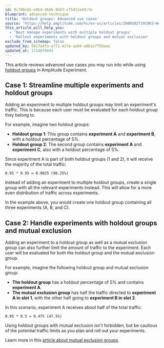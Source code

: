 ```yaml
---
id: 9c708cb5-e9b4-464b-9d43-cf5411e43cfe
blueprint: advanced-technique
title: 'Holdout groups: Advanced use cases'
source: 'https://help.amplitude.com/hc/en-us/articles/20085827191963-Holdout-groups-Advanced-use-cases'
this_article_will_help_you:
  - 'Best manage experiments with multiple holdout groups'
  - 'Rollout experiments with holdout groups and mutual exclusion'
exclude_from_sitemap: false
updated_by: 5817a4fa-a771-417a-aa94-a0b1e7f55eae
updated_at: 1714079443
---
```

This article reviews advanced use cases you may run into while using [holdout groups](/docs/feature-experiment/advanced-techniques/holdout-groups-exclude-users) in Amplitude Experiment. 

## Case 1: Streamline multiple experiments and holdout groups

Adding an experiment to multiple holdout groups may limit an experiment's traffic. This is because each user must be evaluated for each holdout group they belong to.

For example, imagine two holdout groups: 

* **Holdout group 1**: This group contains **experiment A** and **experiment B**, with a holdout percentage of 5%.
* **Holdout group 2**: The second group contains **experiment A** and **experiment C**, also with a holdout percentage of 5%.

Since experiment A is part of both holdout groups (1 and 2), it will receive the majority of the total traffic: 

`0.95 * 0.95 = 0.9025 (90.25%)`

Instead of adding an experiment to multiple holdout groups, create a single group with all the relevant experiments instead. This will allow for a more even distribution of traffic across experiments. 

In the example above, you would create one holdout group containing all three experiments (A, B, and C).

## Case 2: Handle experiments with holdout groups and mutual exclusion

Adding an experiment to a holdout group as well as a mutual exclusion group can also further limit the amount of traffic to the experiment. Each user will be evaluated for both the holdout group and the mutual exclusion group.

For example, imagine the following holdout group and mutual exclusion group: 

* **The holdout group** has a holdout percentage of 5% and contains **experiment A**.
* **The mutual exclusion group** has half the traffic directed to **experiment A in slot 1**, with the other half going to **experiment B in slot 2**.

In this scenario, experiment A receives about half of the total traffic:

`0.95 * 0.5 = 0.475 (47.5%)`

Using holdout groups with mutual exclusion isn't forbidden, but be cautious of the potential traffic limits as you plan and roll out your experiments. 

Learn more in this [article about mutual exclusion groups](/docs/feature-experiment/advanced-techniques/mutually-exclusive-experiments).
